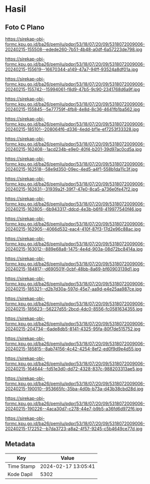 # Hasil

## Foto C Plano

https://sirekap-obj-formc.kpu.go.id/ba26/pemilu/pdpr/53/18/07/20/09/5318072009006-20240215-155508--edede260-7b51-4b48-a0df-6a57223de798.jpg

https://sirekap-obj-formc.kpu.go.id/ba26/pemilu/pdpr/53/18/07/20/09/5318072009006-20240215-155619--16670344-a149-47a7-94ff-93524a8df01a.jpg

https://sirekap-obj-formc.kpu.go.id/ba26/pemilu/pdpr/53/18/07/20/09/5318072009006-20240215-155742--15994061-f8d9-47b5-9c90-2341768d6a9f.jpg

https://sirekap-obj-formc.kpu.go.id/ba26/pemilu/pdpr/53/18/07/20/09/5318072009006-20240215-155845--5e77759f-4fb8-4e8d-8c36-4641fb1ba562.jpg

https://sirekap-obj-formc.kpu.go.id/ba26/pemilu/pdpr/53/18/07/20/09/5318072009006-20240215-185101--208064f6-d336-4edd-bf1e-ef7253f33328.jpg

https://sirekap-obj-formc.kpu.go.id/ba26/pemilu/pdpr/53/18/07/20/09/5318072009006-20240215-162408--1acd234b-e9e0-40f4-b201-39d97ac0cd5a.jpg

https://sirekap-obj-formc.kpu.go.id/ba26/pemilu/pdpr/53/18/07/20/09/5318072009006-20240215-162518--58e9d350-09ec-4ed5-a4f1-558b1da11c3f.jpg

https://sirekap-obj-formc.kpu.go.id/ba26/pemilu/pdpr/53/18/07/20/09/5318072009006-20240215-162631--31939a2f-39f7-47e0-8ca5-a736e0fe47f2.jpg

https://sirekap-obj-formc.kpu.go.id/ba26/pemilu/pdpr/53/18/07/20/09/5318072009006-20240215-162805--6b943317-ddcd-4e3b-b6f8-419977540f46.jpg

https://sirekap-obj-formc.kpu.go.id/ba26/pemilu/pdpr/53/18/07/20/09/5318072009006-20240215-162905--4066d532-eac4-410f-87f3-17d2e96c88ac.jpg

https://sirekap-obj-formc.kpu.go.id/ba26/pemilu/pdpr/53/18/07/20/09/5318072009006-20240215-163012--889e68a8-1475-4e4d-903a-08d72bc8414a.jpg

https://sirekap-obj-formc.kpu.go.id/ba26/pemilu/pdpr/53/18/07/20/09/5318072009006-20240215-184817--d690501f-0cbf-48bb-8a69-bf60903139d1.jpg

https://sirekap-obj-formc.kpu.go.id/ba26/pemilu/pdpr/53/18/07/20/09/5318072009006-20240215-185321--d2b7d30a-597d-45e7-aa9d-e4e25aa987ce.jpg

https://sirekap-obj-formc.kpu.go.id/ba26/pemilu/pdpr/53/18/07/20/09/5318072009006-20240215-185623--56227d55-2bcd-4dc0-8556-fc0581634355.jpg

https://sirekap-obj-formc.kpu.go.id/ba26/pemilu/pdpr/53/18/07/20/09/5318072009006-20240215-204734--6ade8db5-8141-4325-95fa-80f7de515752.jpg

https://sirekap-obj-formc.kpu.go.id/ba26/pemilu/pdpr/53/18/07/20/09/5318072009006-20240215-185815--8ab74156-4c42-4254-8ef2-ed0f9d9e4d55.jpg

https://sirekap-obj-formc.kpu.go.id/ba26/pemilu/pdpr/53/18/07/20/09/5318072009006-20240215-164644--fd51e3d0-dd72-4328-837c-988203313ae5.jpg

https://sirekap-obj-formc.kpu.go.id/ba26/pemilu/pdpr/53/18/07/20/09/5318072009006-20240215-190010--953665fc-35ba-4d0b-b73a-d43b38cbd28d.jpg

https://sirekap-obj-formc.kpu.go.id/ba26/pemilu/pdpr/53/18/07/20/09/5318072009006-20240215-190226--4aca30d7-c278-44e7-b9b5-a36fd6d972f6.jpg

https://sirekap-obj-formc.kpu.go.id/ba26/pemilu/pdpr/53/18/07/20/09/5318072009006-20240215-172252--b7da3723-a8a2-4f57-9245-c5b4649ce77d.jpg


## Metadata

| Key        | Value               |
| ---------- | ------------------- |
| Time Stamp | 2024-02-17 13:05:41 |
| Kode Dapil | 5302                |



